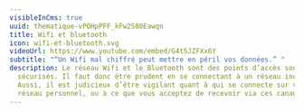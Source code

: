 ```yaml
---
visibleInCms: true
uuid: thematique-vPOHpPFF_kFw2S80Eawqn
title: Wifi et bluetooth
icon: wifi-et-bluetooth.svg
videoUrl: https://www.youtube.com/embed/G4t5JZFXx6Y
subtitle: "“Un Wifi mal chiffré peut mettre en péril vos données.” "
description: Le réseau Wifi et le Bluetooth sont des points d’accès souvent peu
  sécurisés. Il faut donc être prudent en se connectant à un réseau inconnu.
  Aussi, il est judicieux d’être vigilant quant à qui se connecte sur votre
  réseau personnel, ou à ce que vous acceptez de recevoir via ces canaux.
---
```

